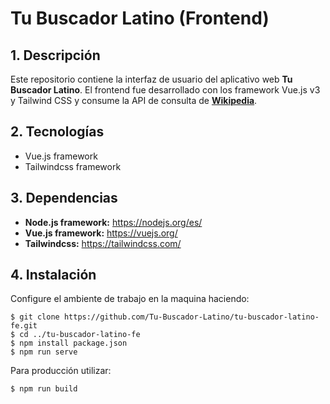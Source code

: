 # Tu Buscador Latino (Frontend)

## 1. Descripción

Este repositorio contiene la interfaz de usuario del aplicativo web **Tu Buscador Latino**. El frontend fue desarrollado con los framework Vue.js v3 y Tailwind CSS y consume la API de consulta de [**Wikipedia**](https://www.mediawiki.org/wiki/API:Search).

## 2. Tecnologías

* Vue.js framework
* Tailwindcss framework 

## 3. Dependencias

- **Node.js framework:** https://nodejs.org/es/
- **Vue.js framework:** https://vuejs.org/
- **Tailwindcss:** https://tailwindcss.com/

## 4. Instalación

Configure el ambiente de trabajo en la maquina haciendo:
```
$ git clone https://github.com/Tu-Buscador-Latino/tu-buscador-latino-fe.git
$ cd ../tu-buscador-latino-fe
$ npm install package.json
$ npm run serve
```
Para producción utilizar:
```
$ npm run build
``` 
